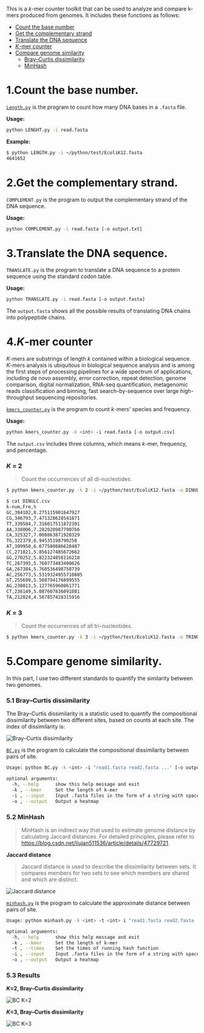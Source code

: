 This is a *k*-mer counter toolkit that can be used to analyze and compare k-mers produced from genomes. It includes these functions as follows:
- [Count the base number](https://github.com/Yuan-KK/Assignment/blob/main/README.md#1count-the-base-number)
- [Get the complementary strand](https://github.com/Yuan-KK/Assignment/blob/main/README.md#2get-the-complementary-strand)
- [Translate the DNA sequence](https://github.com/Yuan-KK/Assignment/blob/main/README.md#3translate-the-dna-sequence)
- [*K*-mer counter](https://github.com/Yuan-KK/Assignment/blob/main/README.md#4k-mer-counter)
- [Compare genome similarity](https://github.com/Yuan-KK/Assignment/blob/main/README.md#5compare-genome-similarity)
  - [Bray–Curtis dissimilarity](https://github.com/Yuan-KK/Assignment/blob/main/README.md#51-braycurtis-dissimilarity)
  - [MinHash](https://github.com/Yuan-KK/Assignment/blob/main/README.md#52-minhash)
# 1.Count the base number.
[`Length.py`](https://github.com/Yuan-KK/Assignment/blob/main/LENGTH.py) is the program to count how many DNA bases in a `.fasta` file.

**Usage:**
```sh
python LENGHT.py -i read.fasta
```
**Example:**
```sh
$ python LENGTH.py -i ~/python/test/EcoliK12.fasta 
4641652
```
# 2.Get the complementary strand.
`COMPLEMENT.py` is the program to output the complementary strand of the DNA sequence.

**Usage:**
```sh
python COMPLEMENT.py -i read.fasta [-o output.txt]
```
# 3.Translate the DNA sequence.
`TRANSLATE.py` is the program to translate a DNA sequence to a protein sequence using the standard codon table.

**Usage:**
```sh
python TRANSLATE.py -i read.fasta [-o output.fasta]
```
The `output.fasta` shows all the possible results of translating DNA chains into polypeptide chains.
# 4.*K*-mer counter
*K*-mers are substrings of length *k* contained within a biological sequence. *K*-mers analysis is ubiquitous in biological sequence analysis and is among the first steps of processing pipelines for a wide spectrum of applications, including de novo assembly, error correction, repeat detection, genome comparison, digital normalization, RNA-seq quantification, metagenomic reads classification and binning, fast search-by-sequence over large high-throughput sequencing repositories.

[`kmers_counter.py`](https://github.com/Yuan-KK/Assignment/blob/main/kmers_counter.py) is the program to count *k*-mers' species and frequency. 

**Usage:**
```sh
python kmers_counter.py -k <int> -i read.fasta [-o output.csv]
```
The `output.csv` includes three columns, which means *k*-mer, frequency, and percentage.
### *K* = 2
> Count the occurrences of all di-nucleotides.
```sh
$ python kmers_counter.py -k 2 -i ~/python/test/EcoliK12.fasta -o DINULC.csv
```
```sh
$ cat DINULC.csv
k-num,Fre,%
GC,384102,8.275115901647927
CG,346793,7.471328628541871
TT,339584,7.316017511872391
AA,338006,7.282020987790766
CA,325327,7.008863871928329
TG,322379,6.94535198790258
AT,309950,6.677580886628487
CC,271821,5.856127485672662
GG,270252,5.822324858116218
TC,267395,5.760773483400626
GA,267384,5.760536498758739
AC,256773,5.5319324955710805
GT,255699,5.508794176899555
AG,238013,5.127765960861771
CT,236149,5.087607836091081
TA,212024,4.567857428315916
```
### *K* = 3
> Count the occurrences of all tri-nucleotides.
```sh
$ python kmers_counter.py -k 3 -i ~/python/test/EcoliK12.fasta -o TRINULC.csv
```
# 5.Compare genome similarity.
In this part, I use two different standards to quantify the similarity between two genomes.
### 5.1 Bray–Curtis dissimilarity
The Bray–Curtis dissimilarity is a statistic used to quantify the compositional dissimilarity between two different sites, based on counts at each site. The index of dissimilarity is:

![Bray–Curtis dissimilarity](https://gitee.com/yuan-keke/runoob-test/raw/master/20210504185804.jpeg)

[`BC.py`](https://github.com/Yuan-KK/Assignment/blob/main/BC.py) is the program to calculate the compositional dissimilarity between pairs of site.

```sh
Usage: python BC.py -k <int> -i "read1.fasta read2.fasta ..." [-o output.png]

optional arguments:
  -h, --help      show this help message and exit
  -k , --kmer     Set the length of k-mer
  -i , --input    Input .fasta files in the form of a string with spaces separating
  -o , --output   Output a heatmap
```
### 5.2 MinHash
> MinHash is an indirect way that used to estimate genome distance by calculating Jaccard distances. For detailed principles, please refer to https://blog.csdn.net/liujan511536/article/details/47729721.

**Jaccard distance**
> Jaccard distance is used to describe the dissimilarity between sets. It compares members for two sets to see which members are shared and which are distinct.

![Jaccard distance](https://gitee.com/yuan-keke/runoob-test/raw/master/20210504110402.svg)

[`minhash.py`](https://github.com/Yuan-KK/Assignment/blob/main/minhash.py) is the program to calculate the approximate distance between pairs of site.

```sh
Usage: python minhash.py -k <int> -t <int> i "read1.fasta read2.fasta ..." [-o output.png]

optional arguments:
  -h, --help      show this help message and exit
  -k , --kmer     Set the length of k-mer
  -t , --times    Set the times of running hash function
  -i , --input    Input .fasta files in the form of a string with spaces separating
  -o , --output   Output a heatmap
```
### 5.3 Results
***K*=2, Bray–Curtis dissimilarity**

![BC K=2](https://gitee.com/yuan-keke/runoob-test/raw/master/20210505100058.png)

***K*=3, Bray–Curtis dissimilarity**

![BC K=3](https://gitee.com/yuan-keke/runoob-test/raw/master/20210504221148.png)
